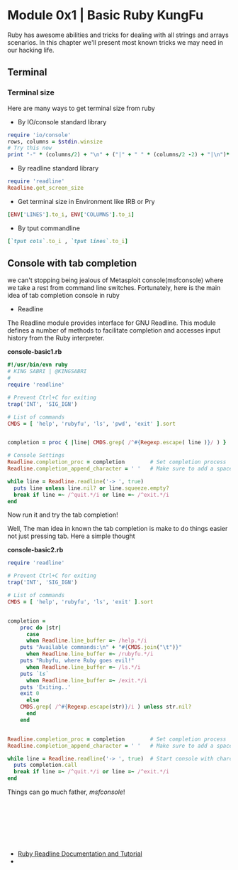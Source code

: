 # Module 0x1 | Basic Ruby KungFu

Ruby has awesome abilities and tricks for dealing with all strings and arrays scenarios. In this chapter we'll present most known tricks we may need in our hacking life.


## Terminal 

### Terminal size 
Here are many ways to get terminal size from ruby

- By IO/console standard library

```ruby
require 'io/console'
rows, columns = $stdin.winsize
# Try this now
print "-" * (columns/2) + "\n" + ("|" + " " * (columns/2 -2) + "|\n")* (rows / 2) + "-" * (columns/2) + "\n"
```
- By readline standard library

```ruby
require 'readline'
Readline.get_screen_size
```

- Get terminal size in Environment like IRB or Pry

```ruby
[ENV['LINES'].to_i, ENV['COLUMNS'].to_i]
```

- By tput commandline 

```ruby
[`tput cols`.to_i , `tput lines`.to_i]
```

## Console with tab completion 
we can't stopping being jealous of Metasploit console(msfconsole) where we take a rest from command line switches. Fortunately, here is the main idea of tab completion console in ruby

- Readline 

The Readline module provides interface for GNU Readline. This module defines a number of methods to facilitate completion and accesses input history from the Ruby interpreter.

**console-basic1.rb**

```ruby
#!/usr/bin/evn ruby
# KING SABRI | @KINGSABRI
# 
require 'readline'

# Prevent Ctrl+C for exiting
trap('INT', 'SIG_IGN')

# List of commands
CMDS = [ 'help', 'rubyfu', 'ls', 'pwd', 'exit' ].sort


completion = proc { |line| CMDS.grep( /^#{Regexp.escape( line )}/ ) }

# Console Settings
Readline.completion_proc = completion        # Set completion process
Readline.completion_append_character = ' '   # Make sure to add a space after completion

while line = Readline.readline('-> ', true)
  puts line unless line.nil? or line.squeeze.empty?
  break if line =~ /^quit.*/i or line =~ /^exit.*/i
end
```
Now run it and try the tab completion!

Well, The man idea in known the tab completion is make to do things easier not just pressing tab. Here a simple thought

**console-basic2.rb**

```ruby
require 'readline'

# Prevent Ctrl+C for exiting
trap('INT', 'SIG_IGN')

# List of commands
CMDS = [ 'help', 'rubyfu', 'ls', 'exit' ].sort


completion = 
    proc do |str|
      case 
      when Readline.line_buffer =~ /help.*/i
	puts "Available commands:\n" + "#{CMDS.join("\t")}"
      when Readline.line_buffer =~ /rubyfu.*/i
	puts "Rubyfu, where Ruby goes evil!"
      when Readline.line_buffer =~ /ls.*/i
	puts `ls`
      when Readline.line_buffer =~ /exit.*/i
	puts 'Exiting..'
	exit 0
      else
	CMDS.grep( /^#{Regexp.escape(str)}/i ) unless str.nil?
      end
    end


Readline.completion_proc = completion        # Set completion process
Readline.completion_append_character = ' '   # Make sure to add a space after completion

while line = Readline.readline('-> ', true)  # Start console with charcter -> and make add_hist = true
  puts completion.call
  break if line =~ /^quit.*/i or line =~ /^exit.*/i
end

```

Things can go much father, *msfconsole*! 




<br><br><br>
---
- [Ruby Readline Documentation and Tutorial](http://bogojoker.com/readline/)
- 



